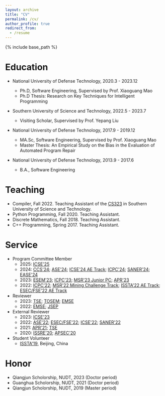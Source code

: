 ```yaml
---
layout: archive
title: "CV"
permalink: /cv/
author_profile: true
redirect_from:
  - /resume
---
```


{% include base_path %}

Education
======
* National University of Defense Technology, 2020.3 - 2023.12
  * Ph.D, Software Engineering, Supervised by Prof. Xiaoguang Mao
  * Ph.D Thesis: Research on Key Techniques for Intelligent Programming

* Southern University of Science and Technology, 2022.5 - 2023.7
  * Visiting Scholar, Supervised by Prof. Yepang Liu

* National University of Defense Technology, 2017.9 - 2019.12
  * MA.Sc, Software Engineering, Supervised by Prof. Xiaoguang Mao
  * Master Thesis: An Empirical Study on the Bias in the Evaluation of Automated Program Repair 

* National University of Defense Technology, 2013.9 - 2017.6
  * B.A., Software Engineering
  
  
Teaching
======
* Compiler, Fall 2022. Teaching Assistant of the [CS323](https://github.com/sqlab-sustech/CS323-2022F) in Southern University of Science and Technology. 
* Python Programming, Fall 2020. Teaching Assistant.
* Discrete Mathematics, Fall 2018. Teaching Assistant.
* C++ Programming, Spring 2017. Teaching Assistant.

  
Service
======
* Program Committee Member 
  * 2025: [ICSE'25](https://conf.researchr.org/track/icse-2025/icse-2025-research-track)
  * 2024: [CCS'24](https://www.sigsac.org/ccs/CCS2024/home.html); [ASE'24](https://conf.researchr.org/track/ase-2024/ase-2024-research); [ICSE'24 AE Track](https://conf.researchr.org/track/icse-2024/icse-2024-artifact-evaluation); [ICPC'24](https://conf.researchr.org/track/icpc-2024/icpc-2024-research); [SANER'24](https://conf.researchr.org/track/saner-2024/saner-2024-papers); [EASE'24](https://conf.researchr.org/track/ease-2024/ease-2024-papers)
  * 2023: [ESEM'23](https://conf.researchr.org/home/esem-2023); [ICPC'23](https://conf.researchr.org/track/icpc-2023/icpc-2023-research); [MSR'23 Junior PC](https://conf.researchr.org/track/msr-2023/msr-2023-junior-pc); [APR'23](http://program-repair.org/workshop-2023/)
  * 2022: [ICPC'22](https://conf.researchr.org/track/icpc-2022/icpc-2022-research); [MSR'22 Mining Challenge Track](https://conf.researchr.org/track/msr-2022/msr-2022-mining-challenge); [ISSTA'22 AE Track](https://conf.researchr.org/track/issta-2022/issta-2022-artifact-evaluation); [ESEC/FSE'22 AE Track](https://2022.esec-fse.org/track/fse-2022-artifacts)
* Reviewer
  * 2023: [TSE](https://www.computer.org/csdl/journal/ts); [TOSEM](https://dl.acm.org/journal/tosem); [EMSE](https://www.springer.com/journal/10664)
  * 2022: [EMSE](https://www.springer.com/journal/10664); [JSEP](https://onlinelibrary.wiley.com/journal/20477481)
* External Reviewer
  * 2023: [ICSE'23](https://conf.researchr.org/home/icse-2023) 
  * 2022: [ASE'22](https://conf.researchr.org/home/ase-2022); [ESEC/FSE'22](https://2022.esec-fse.org/); [ICSE'22](https://conf.researchr.org/home/icse-2022); [SANER'22](https://saner2022.uom.gr/)
  * 2021: [APR'21](http://program-repair.org/workshop-2021/); [TSE](https://www.computer.org/csdl/journal/ts)
  * 2020: [ISSRE'20](http://2020.issre.net/); [APSEC'20](https://formal-analysis.com/apsec/2020/)
* Student Volunteer
  * [ISSTA'19](https://conf.researchr.org/home/issta-2019), Beijing, China

Honor
======
* Qiangjun Scholorship, NUDT, 2023 (Doctor period)
* Guanghua Scholorship, NUDT, 2021 (Doctor period)
* Qiangjun Scholorship, NUDT, 2019 (Master period)
